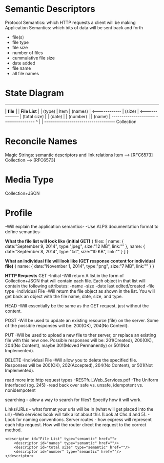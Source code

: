 **Semantic Descriptors**
============================
Protocol Semantics: which HTTP requests a client will be making
Application Semantics: which bits of data will be sent back and forth
* file(s)
* file type
* file size
* number of files
* cummulative file size
* date added
* file name
* all file names

**State Diagram**
============================
----------------                ----------------------
|   **file**   |                |    **File List**   |
|    (type)    |      Item      |       (names)      | <------------
|    (size)    | <------------- |     (total size)   |
|	 (date)    |                |       (number)     |
|	 (name)    |                ----------------------
----------------                           ^
        |                                  |
        ------------------------------------
                    Collection

**Reconcile Names**
============================
Magic Strings: semantic descriptors and link relations
Item --> [RFC6573]
Collection --> [RFC6573]

**Media Type**
============================
Collection+JSON

**Profile**
============================
-Will explain the application semantics-
-Use ALPS documentation format to define semantics-

**What the file list will look like (initial GET)**
{
	files:
	[
		name:
		{
			date:"September 9, 2014",
			type:"jpeg",
			size:"12 MB",
			link:""
		},
		name:
		{
			date:"September 8, 2014",
			type:"txt",
			size:"10 KB",
			link:""
		}
	]
}

**What an individual file will look like (GET response content for individual file)**
{
	name:
	{
		date:"November 1, 2014",
		type:"png",
		size:"7 MB",
		link:""
	}
}

**HTTP Requests**
GET
	-Initial
		-Will return A list in the form of Collection+JSON that will contain each file.  Each object in that list will contain the following attributes:
			-name
			-size
			-date last edited/created
			-file type
	-Individual File
		-Will return the file object as shown in the list.  You will get back an object with the file name, date, size, and type.

HEAD
	-Will essentially be the same as the GET request, just without the content.

POST
	-Will be used to update an existing resource (file) on the server.  Some of the possible responses will be: 200(OK), 204(No Content).

PUT
	-Will be used to upload a new file to ther server, or replace an existing file with this new one.  Possible responses will be: 201(Created), 200(OK), 204(No Content), maybe 301(Moved Permanently) or 501(Not Implemented).

DELETE
	-Individual File
		-Will allow you to delete the specified file.  Responses will be 200(OK), 202(Accepted), 204(No Content), or 501(Not Implemented).




read more into http request types
	-RESTful_Web_Services.pdf
		-The Uniform Interfaced (pg. 245)
		-read back over safe vs. unsafe, idempotent vs. nonidempotent

searching - allow a way to search for files?  Specify how it will work.

Links/URLs - what format your urls will be in (what will get placed into the url)
	-Web services book will talk a lot about this (Look at Chs 4 and 5).
	-Look for naming conventions.
Server routes - how express will represent each http request.  How will the router direct the request to the correct method.

<!-- ALPS Profile -->
<alps>
	<descriptor id="file" type="semantic" href="">
		<descriptor id="type" type="semantic" href=""/>
		<descriptor id="size" type="semantic" href=""/>
		<descriptor id="date" type="semantic" href=""/>
		<descriptor id="name" type="semantic" href=""/>
	</descriptor>

	<descriptor id="File List" type="semantic" href="">
		<descriptor id="names" type="semantic" href=""/>
		<descriptor id="total size" type="semantic" href=""/>
		<descriptor id="number" type="semantic" href=""/>
	</descriptor>
</alps>
